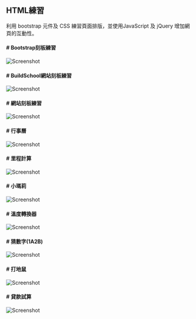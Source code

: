 
## HTML練習
利用 bootstrap 元件及 CSS 練習頁面排版，並使用JavaScript 及 jQuery 增加網頁的互動性。

#### \# Bootstrap刻板練習
![Screenshot](https://github.com/Tsai-Peijin/BuildSchool2018/blob/master/HTML/images/Wireframe.png?raw=true)  

#### \# BuildSchool網站刻板練習  
![Screenshot](https://github.com/Tsai-Peijin/BuildSchool2018/blob/master/HTML/images/BuildSchool.png?raw=true)  

#### \# 網站刻板練習
![Screenshot](https://github.com/Tsai-Peijin/BuildSchool2018/blob/master/HTML/images/paw-news.png?raw=true)  

#### \# 行事曆  
![Screenshot](https://github.com/Tsai-Peijin/BuildSchool2018/blob/master/HTML/images/%E8%A1%8C%E4%BA%8B%E6%9B%86.png?raw=true)  

#### \# 里程計算  
![Screenshot](https://github.com/Tsai-Peijin/BuildSchool2018/blob/master/HTML/images/%E9%87%8C%E7%A8%8B%E8%A8%88%E7%AE%97.png?raw=true)  

#### \# 小瑪莉
![Screenshot](https://github.com/Tsai-Peijin/BuildSchool2018/blob/master/HTML/images/%E5%B0%8F%E7%91%AA%E8%8E%89.png?raw=true)  

#### \# 溫度轉換器
![Screenshot](https://github.com/Tsai-Peijin/BuildSchool2018/blob/master/HTML/images/%E6%BA%AB%E5%BA%A6%E8%BD%89%E6%8F%9B%E5%99%A8.png?raw=true)  

#### \# 猜數字(1A2B)
![Screenshot](https://github.com/Tsai-Peijin/BuildSchool2018/blob/master/HTML/images/%E7%8C%9C%E6%95%B8%E5%AD%97(1A2B).png?raw=true)  

#### \# 打地鼠
![Screenshot](https://github.com/Tsai-Peijin/BuildSchool2018/blob/master/HTML/images/%E6%89%93%E5%9C%B0%E9%BC%A0.png?raw=true)  

#### \# 貸款試算
![Screenshot](https://github.com/Tsai-Peijin/BuildSchool2018/blob/master/HTML/images/%E8%B2%B8%E6%AC%BE%E8%A9%A6%E7%AE%97.png?raw=true)